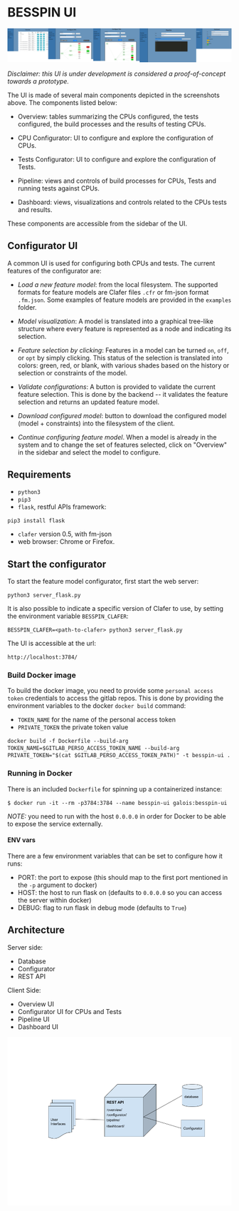 # BESSPIN UI

![alt text](images/screenshot_UI.png "Screenshot UI")

*Disclaimer: this UI is under development is considered a
 proof-of-concept towards a prototype.*

The UI is made of several main components depicted in the screenshots
above. The components listed below:

- Overview: tables summarizing the CPUs configured, the tests
  configured, the build processes and the results of testing CPUs.

- CPU Configurator: UI to configure and explore the configuration of
  CPUs.

- Tests Configurator: UI to configure and explore the configuration of
  Tests.

- Pipeline: views and controls of build processes for CPUs, Tests
  and running tests against CPUs.

- Dashboard: views, visualizations and controls related to the CPUs
  tests and results.

These components are accessible from the sidebar of the UI.

## Configurator UI

A common UI is used for configuring both CPUs and tests. The current
features of the configurator are:

- *Load a new feature model*: from the local filesystem. The supported
  formats for feature models are Clafer files `.cfr` or fm-json format
  `.fm.json`. Some examples of feature models are provided in the
  `examples` folder.

- *Model visualization*: A model is translated into a graphical
   tree-like structure where every feature is represented as a node
   and indicating its selection.

- *Feature selection by clicking*: Features in a model can be turned
  `on`, `off`, or `opt` by simply clicking.  This status of the
  selection is translated into colors: green, red, or blank, with
  various shades based on the history or selection or constraints of
  the model.

- *Validate configurations*: A button is provided to validate the
  current feature selection. This is done by the backend -- it
  validates the feature selection and returns an updated feature model.

- *Download configured model*: button to download the configured model
  (model + constraints) into the filesystem of the client.


- *Continue configuring feature model*. When a model is already in the
   system and to change the set of features selected, click on
   "Overview" in the sidebar and select the model to configure.

## Requirements

- `python3`
- `pip3`
- `flask`, restful APIs framework:
```
pip3 install flask
```
- `clafer` version 0.5, with fm-json
- web browser: Chrome or Firefox.

## Start the configurator

To start the feature model configurator, first start the web server:
```
python3 server_flask.py
```

It is also possible to indicate a specific version of Clafer to use, by
setting the environment variable `BESSPIN_CLAFER`:

```
BESSPIN_CLAFER=<path-to-clafer> python3 server_flask.py
```

The UI is accessible at the url:
```
http://localhost:3784/
```

### Build Docker image

To build the docker image, you need to provide some `personal access
token` credentials to access the gitlab repos. This is done by
providing the environment variables to the docker `docker build`
command:

- `TOKEN_NAME` for the name of the personal access token
- `PRIVATE_TOKEN` the private token value

```
docker build -f Dockerfile --build-arg TOKEN_NAME=$GITLAB_PERSO_ACCESS_TOKEN_NAME --build-arg PRIVATE_TOKEN="$(cat $GITLAB_PERSO_ACCESS_TOKEN_PATH)" -t besspin-ui .
```

### Running in Docker

There is an included `Dockerfile` for spinning up a containerized instance:

```
$ docker run -it --rm -p3784:3784 --name besspin-ui galois:besspin-ui
```

*NOTE:* you need to run with the host `0.0.0.0` in order for Docker to be
able to expose the service externally.

#### ENV vars

There are a few environment variables that can be set to configure how it runs:

 * PORT: the port to expose (this should map to the first port mentioned in the `-p` argument to docker)
 * HOST: the host to run flask on (defaults to `0.0.0.0` so you can access the server within docker)
 * DEBUG: flag to run flask in debug mode (defaults to `True`)

## Architecture

Server side:

- Database
- Configurator
- REST API

Client Side:
- Overview UI
- Configurator UI for CPUs and Tests
- Pipeline UI
- Dashboard UI

![alt text](images/BESSPIN-UI-architecture.png "BESSPIN UI Architecture")
